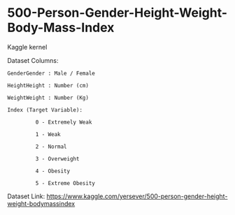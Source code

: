 # 500-Person-Gender-Height-Weight-Body-Mass-Index
Kaggle kernel

Dataset Columns:
  
    GenderGender : Male / Female
  
    HeightHeight : Number (cm)
  
    WeightWeight : Number (Kg)
  
    Index (Target Variable):
             
             0 - Extremely Weak 

             1 - Weak 
             
             2 - Normal 
             
             3 - Overweight 
             
             4 - Obesity 
             
             5 - Extreme Obesity

Dataset Link: https://www.kaggle.com/yersever/500-person-gender-height-weight-bodymassindex
